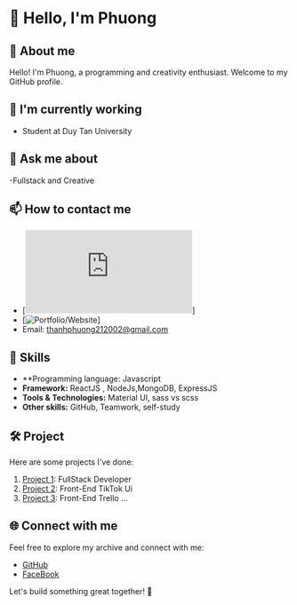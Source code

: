# 👋 Hello, I'm Phuong

## 🚀 About me

Hello! I'm Phuong, a programming and creativity enthusiast. 
Welcome to my GitHub profile.

## 🌱 I'm currently working

- Student at Duy Tan University

## 💬 Ask me about

-Fullstack and Creative

## 📫 How to contact me

- [![FaceBook](https://www.facebook.com/profile.php?id=100015982263062)]
- [![Portfolio/Website](https://img.shields.io/badge/Portfolio-%2312100E.svg?&style=for-the-badge&logo=website&logoColor=white)]
- Email: thanhphuong212002@gmail.com

## 🚧 Skills

- **Programming language: Javascript
- **Framework:** ReactJS , NodeJs,MongoDB, ExpressJS
- **Tools & Technologies:** Material UI, sass vs scss
- **Other skills:** GitHub, Teamwork, self-study

## 🛠️ Project

Here are some projects I've done:

1. [Project 1](https://shopphuong.netlify.app): FullStack Developer
1. [Project 2](https://github.com/ThanhPhuong-Dev/tiktok-ui): Front-End TikTok Ui
3. [Project 3](https://github.com/ThanhPhuong-Dev/trello-web): Front-End Trello
     ...

## 🌐 Connect with me

Feel free to explore my archive and connect with me:

- [GitHub](https://github.com/ThanhPhuong-Dev)
- [FaceBook](https://www.facebook.com/profile.php?id=100015982263062)

Let's build something great together! 🚀
